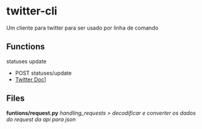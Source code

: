 # twitter-cli
Um cliente para twitter para ser usado por linha de comando

## Functions
statuses update
 - POST statuses/update
 - [Twitter Doc](https://developer.twitter.com/en/docs/tweets/post-and-engage/api-reference/post-statuses-update)]

## Files
**funtions/request.py**
_handling_requests > decodificar e converter os dados do request da api para json_